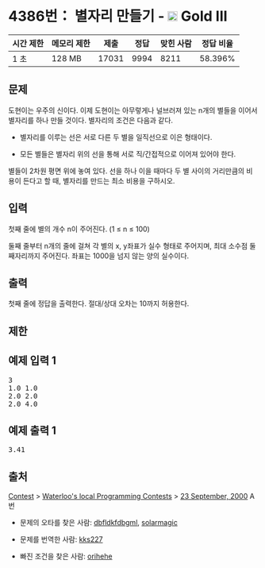 # 4386번： 별자리 만들기 - <img src="https://static.solved.ac/tier_small/13.svg" style="height:20px" /> Gold III



| 시간 제한 | 메모리 제한 | 제출 | 정답 | 맞힌 사람 | 정답 비율 |
| --- | --- | --- | --- | --- | --- |
| 1 초 | 128 MB | 17031 | 9994 | 8211 | 58.396% |
## 문제

도현이는 우주의 신이다. 이제 도현이는 아무렇게나 널브러져 있는 n개의 별들을 이어서 별자리를 하나 만들 것이다. 별자리의 조건은 다음과 같다.

- 별자리를 이루는 선은 서로 다른 두 별을 일직선으로 이은 형태이다.

- 모든 별들은 별자리 위의 선을 통해 서로 직/간접적으로 이어져 있어야 한다.

별들이 2차원 평면 위에 놓여 있다. 선을 하나 이을 때마다 두 별 사이의 거리만큼의 비용이 든다고 할 때, 별자리를 만드는 최소 비용을 구하시오.

## 입력

첫째 줄에 별의 개수 n이 주어진다. (1 ≤ n ≤ 100)

둘째 줄부터 n개의 줄에 걸쳐 각 별의 x, y좌표가 실수 형태로 주어지며, 최대 소수점 둘째자리까지 주어진다. 좌표는 1000을 넘지 않는 양의 실수이다.

## 출력

첫째 줄에 정답을 출력한다. 절대/상대 오차는 10까지 허용한다.

## 제한

## 예제 입력 1

<pre>3
1.0 1.0
2.0 2.0
2.0 4.0
</pre>
## 예제 출력 1

<pre>3.41
</pre>
## 출처

[Contest](/category/45) > [Waterloo's local Programming Contests](/category/98) > [23 September, 2000](/category/detail/513) A번

- 문제의 오타를 찾은 사람: [dbfldkfdbgml](/user/dbfldkfdbgml), [solarmagic](/user/solarmagic)

- 문제를 번역한 사람: [kks227](/user/kks227)

- 빠진 조건을 찾은 사람: [orihehe](/user/orihehe)